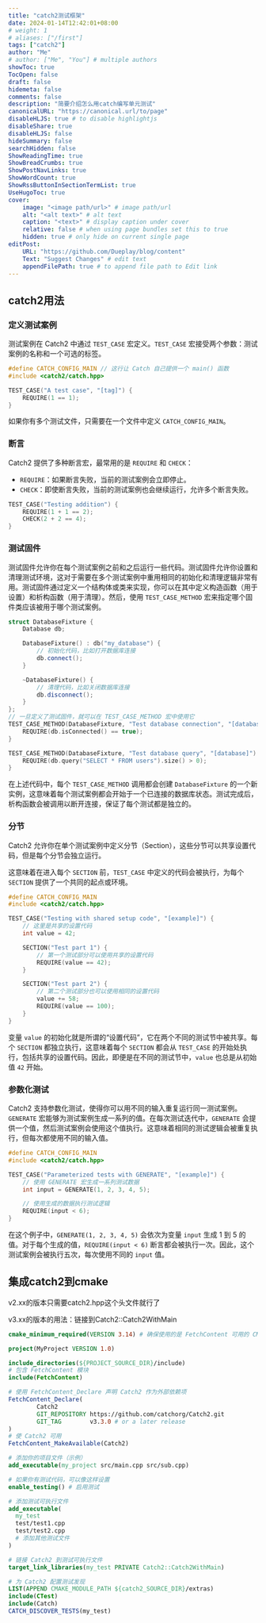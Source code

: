 ```yaml
---
title: "catch2测试框架"
date: 2024-01-14T12:42:01+08:00
# weight: 1
# aliases: ["/first"]
tags: ["catch2"]
author: "Me"
# author: ["Me", "You"] # multiple authors
showToc: true
TocOpen: false
draft: false
hidemeta: false
comments: false
description: "简要介绍怎么用catch编写单元测试"
canonicalURL: "https://canonical.url/to/page"
disableHLJS: true # to disable highlightjs
disableShare: true
disableHLJS: false
hideSummary: false
searchHidden: false
ShowReadingTime: true
ShowBreadCrumbs: true
ShowPostNavLinks: true
ShowWordCount: true
ShowRssButtonInSectionTermList: true
UseHugoToc: true
cover:
    image: "<image path/url>" # image path/url
    alt: "<alt text>" # alt text
    caption: "<text>" # display caption under cover
    relative: false # when using page bundles set this to true
    hidden: true # only hide on current single page
editPost:
    URL: "https://github.com/Dueplay/blog/content"
    Text: "Suggest Changes" # edit text
    appendFilePath: true # to append file path to Edit link
---
```

## catch2用法

### 定义测试案例

测试案例在 Catch2 中通过 `TEST_CASE` 宏定义。`TEST_CASE` 宏接受两个参数：测试案例的名称和一个可选的标签。

```cpp
#define CATCH_CONFIG_MAIN // 这行让 Catch 自己提供一个 main() 函数
#include <catch2/catch.hpp>

TEST_CASE("A test case", "[tag]") {
    REQUIRE(1 == 1);
}
```

如果你有多个测试文件，只需要在一个文件中定义 `CATCH_CONFIG_MAIN`。

### 断言

Catch2 提供了多种断言宏，最常用的是 `REQUIRE` 和 `CHECK`：

- `REQUIRE`：如果断言失败，当前的测试案例会立即停止。
- `CHECK`：即使断言失败，当前的测试案例也会继续运行，允许多个断言失败。

```cpp
TEST_CASE("Testing addition") {
    REQUIRE(1 + 1 == 2);
    CHECK(2 + 2 == 4);
}
```

### 测试固件

测试固件允许你在每个测试案例之前和之后运行一些代码。测试固件允许你设置和清理测试环境，这对于需要在多个测试案例中重用相同的初始化和清理逻辑非常有用。测试固件通过定义一个结构体或类来实现，你可以在其中定义构造函数（用于设置）和析构函数（用于清理）。然后，使用 `TEST_CASE_METHOD` 宏来指定哪个固件类应该被用于哪个测试案例。

```cpp
struct DatabaseFixture {
    Database db;

    DatabaseFixture() : db("my_database") {
        // 初始化代码，比如打开数据库连接
        db.connect();
    }

    ~DatabaseFixture() {
        // 清理代码，比如关闭数据库连接
        db.disconnect();
    }
};
// 一旦定义了测试固件，就可以在 TEST_CASE_METHOD 宏中使用它
TEST_CASE_METHOD(DatabaseFixture, "Test database connection", "[database]") {
    REQUIRE(db.isConnected() == true);
}

TEST_CASE_METHOD(DatabaseFixture, "Test database query", "[database]") {
    REQUIRE(db.query("SELECT * FROM users").size() > 0);
}
```

在上述代码中，每个 `TEST_CASE_METHOD` 调用都会创建 `DatabaseFixture` 的一个新实例，这意味着每个测试案例都会开始于一个已连接的数据库状态。测试完成后，析构函数会被调用以断开连接，保证了每个测试都是独立的。

### 分节

Catch2 允许你在单个测试案例中定义分节（Section），这些分节可以共享设置代码，但是每个分节会独立运行。

这意味着在进入每个 `SECTION` 前，`TEST_CASE` 中定义的代码会被执行，为每个 `SECTION` 提供了一个共同的起点或环境。

```cpp
#define CATCH_CONFIG_MAIN
#include <catch2/catch.hpp>

TEST_CASE("Testing with shared setup code", "[example]") {
    // 这里是共享的设置代码
    int value = 42;

    SECTION("Test part 1") {
        // 第一个测试部分可以使用共享的设置代码
        REQUIRE(value == 42);
    }

    SECTION("Test part 2") {
        // 第二个测试部分也可以使用相同的设置代码
        value += 58;
        REQUIRE(value == 100);
    }
}
```

变量 `value` 的初始化就是所谓的“设置代码”，它在两个不同的测试节中被共享。每个 `SECTION` 都独立执行，这意味着每个 `SECTION` 都会从 `TEST_CASE` 的开始处执行，包括共享的设置代码。因此，即便是在不同的测试节中，`value` 也总是从初始值 `42` 开始。

### 参数化测试

Catch2 支持参数化测试，使得你可以用不同的输入重复运行同一测试案例。`GENERATE` 宏能够为测试案例生成一系列的值。在每次测试迭代中，`GENERATE` 会提供一个值，然后测试案例会使用这个值执行。这意味着相同的测试逻辑会被重复执行，但每次都使用不同的输入值。

```cpp
#define CATCH_CONFIG_MAIN
#include <catch2/catch.hpp>

TEST_CASE("Parameterized tests with GENERATE", "[example]") {
    // 使用 GENERATE 宏生成一系列测试数据
    int input = GENERATE(1, 2, 3, 4, 5);

    // 使用生成的数据执行测试逻辑
    REQUIRE(input < 6);
}
```

在这个例子中，`GENERATE(1, 2, 3, 4, 5)` 会依次为变量 `input` 生成 1 到 5 的值。对于每个生成的值，`REQUIRE(input < 6)` 断言都会被执行一次。因此，这个测试案例会被执行五次，每次使用不同的 `input` 值。

## 集成catch2到cmake

v2.xx的版本只需要catch2.hpp这个头文件就行了

v3.xx的版本的用法：链接到Catch2::Catch2WithMain

```cmake
cmake_minimum_required(VERSION 3.14) # 确保使用的是 FetchContent 可用的 CMake 版本

project(MyProject VERSION 1.0)

include_directories(${PROJECT_SOURCE_DIR}/include)
# 包含 FetchContent 模块
include(FetchContent)

# 使用 FetchContent_Declare 声明 Catch2 作为外部依赖项
FetchContent_Declare(
        Catch2
        GIT_REPOSITORY https://github.com/catchorg/Catch2.git
        GIT_TAG        v3.3.0 # or a later release
)
# 使 Catch2 可用
FetchContent_MakeAvailable(Catch2)

# 添加你的项目文件（示例）
add_executable(my_project src/main.cpp src/sub.cpp)

# 如果你有测试代码，可以像这样设置
enable_testing() # 启用测试

# 添加测试可执行文件
add_executable(
  my_test
  test/test1.cpp
  test/test2.cpp
  # 添加其他测试文件
)

# 链接 Catch2 到测试可执行文件
target_link_libraries(my_test PRIVATE Catch2::Catch2WithMain)

# 为 Catch2 配置测试发现
LIST(APPEND CMAKE_MODULE_PATH ${catch2_SOURCE_DIR}/extras)
include(CTest)
include(Catch)
CATCH_DISCOVER_TESTS(my_test)
```


